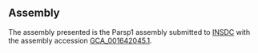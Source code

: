 

Assembly
--------

The assembly presented is the Parsp1 assembly submitted to
[INSDC](http://www.insdc.org) with the assembly accession
[GCA\_001642045.1](http://www.ebi.ac.uk/ena/data/view/GCA_001642045.1).
